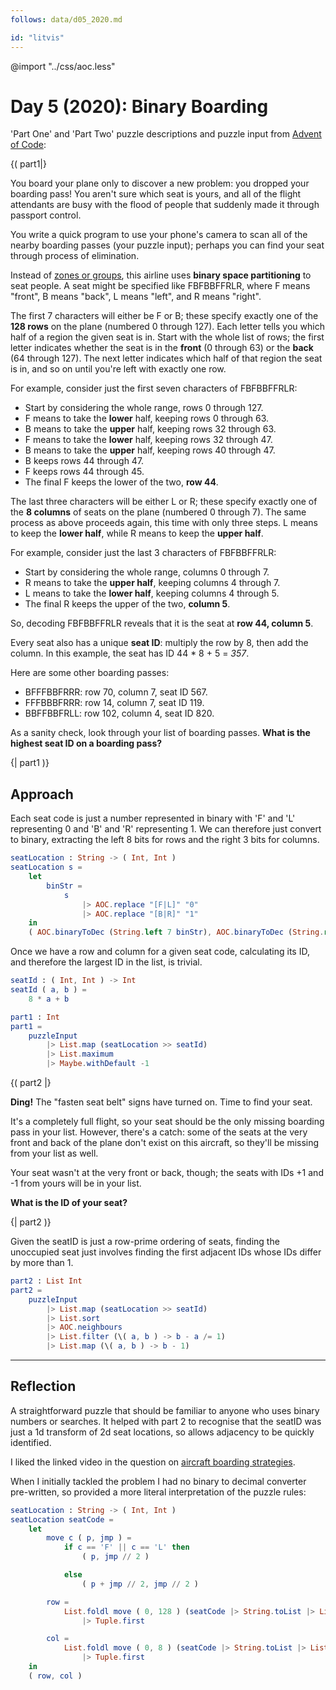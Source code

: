 ```yaml
---
follows: data/d05_2020.md

id: "litvis"
---
```


@import "../css/aoc.less"

# Day 5 (2020): Binary Boarding

'Part One' and 'Part Two' puzzle descriptions and puzzle input from [Advent of Code](https://adventofcode.com/2020/day/5):

{( part1|}

You board your plane only to discover a new problem: you dropped your boarding pass! You aren't sure which seat is yours, and all of the flight attendants are busy with the flood of people that suddenly made it through passport control.

You write a quick program to use your phone's camera to scan all of the nearby boarding passes (your puzzle input); perhaps you can find your seat through process of elimination.

Instead of [zones or groups](https://youtu.be/oAHbLRjF0vo), this airline uses **binary space partitioning** to seat people. A seat might be specified like FBFBBFFRLR, where F means "front", B means "back", L means "left", and R means "right".

The first 7 characters will either be F or B; these specify exactly one of the **128 rows** on the plane (numbered 0 through 127). Each letter tells you which half of a region the given seat is in. Start with the whole list of rows; the first letter indicates whether the seat is in the **front** (0 through 63) or the **back** (64 through 127). The next letter indicates which half of that region the seat is in, and so on until you're left with exactly one row.

For example, consider just the first seven characters of FBFBBFFRLR:

- Start by considering the whole range, rows 0 through 127.
- F means to take the **lower** half, keeping rows 0 through 63.
- B means to take the **upper** half, keeping rows 32 through 63.
- F means to take the **lower** half, keeping rows 32 through 47.
- B means to take the **upper** half, keeping rows 40 through 47.
- B keeps rows 44 through 47.
- F keeps rows 44 through 45.
- The final F keeps the lower of the two, **row 44**.

The last three characters will be either L or R; these specify exactly one of the **8 columns** of seats on the plane (numbered 0 through 7). The same process as above proceeds again, this time with only three steps. L means to keep the **lower half**, while R means to keep the **upper half**.

For example, consider just the last 3 characters of FBFBBFFRLR:

- Start by considering the whole range, columns 0 through 7.
- R means to take the **upper half**, keeping columns 4 through 7.
- L means to take the **lower half**, keeping columns 4 through 5.
- The final R keeps the upper of the two, **column 5**.

So, decoding FBFBBFFRLR reveals that it is the seat at **row 44, column 5**.

Every seat also has a unique **seat ID**: multiply the row by 8, then add the column. In this example, the seat has ID 44 \* 8 + 5 = _357_.

Here are some other boarding passes:

- BFFFBBFRRR: row 70, column 7, seat ID 567.
- FFFBBBFRRR: row 14, column 7, seat ID 119.
- BBFFBBFRLL: row 102, column 4, seat ID 820.

As a sanity check, look through your list of boarding passes. **What is the highest seat ID on a boarding pass?**

{| part1 )}

## Approach

Each seat code is just a number represented in binary with 'F' and 'L' representing 0 and 'B' and 'R' representing 1.
We can therefore just convert to binary, extracting the left 8 bits for rows and the right 3 bits for columns.

```elm {l}
seatLocation : String -> ( Int, Int )
seatLocation s =
    let
        binStr =
            s
                |> AOC.replace "[F|L]" "0"
                |> AOC.replace "[B|R]" "1"
    in
    ( AOC.binaryToDec (String.left 7 binStr), AOC.binaryToDec (String.right 3 binStr) )
```

Once we have a row and column for a given seat code, calculating its ID, and therefore the largest ID in the list, is trivial.

```elm {l}
seatId : ( Int, Int ) -> Int
seatId ( a, b ) =
    8 * a + b
```

```elm {l r}
part1 : Int
part1 =
    puzzleInput
        |> List.map (seatLocation >> seatId)
        |> List.maximum
        |> Maybe.withDefault -1
```

{( part2 |}

**Ding!** The "fasten seat belt" signs have turned on. Time to find your seat.

It's a completely full flight, so your seat should be the only missing boarding pass in your list. However, there's a catch: some of the seats at the very front and back of the plane don't exist on this aircraft, so they'll be missing from your list as well.

Your seat wasn't at the very front or back, though; the seats with IDs +1 and -1 from yours will be in your list.

**What is the ID of your seat?**

{| part2 )}

Given the seatID is just a row-prime ordering of seats, finding the unoccupied seat just involves finding the first adjacent IDs whose IDs differ by more than 1.

```elm {l r}
part2 : List Int
part2 =
    puzzleInput
        |> List.map (seatLocation >> seatId)
        |> List.sort
        |> AOC.neighbours
        |> List.filter (\( a, b ) -> b - a /= 1)
        |> List.map (\( a, b ) -> b - 1)
```

---

## Reflection

A straightforward puzzle that should be familiar to anyone who uses binary numbers or searches. It helped with part 2 to recognise that the seatID was just a 1d transform of 2d seat locations, so allows adjacency to be quickly identified.

I liked the linked video in the question on [aircraft boarding strategies](https://youtu.be/oAHbLRjF0vo).

When I initially tackled the problem I had no binary to decimal converter pre-written, so provided a more literal interpretation of the puzzle rules:

```elm
seatLocation : String -> ( Int, Int )
seatLocation seatCode =
    let
        move c ( p, jmp ) =
            if c == 'F' || c == 'L' then
                ( p, jmp // 2 )

            else
                ( p + jmp // 2, jmp // 2 )

        row =
            List.foldl move ( 0, 128 ) (seatCode |> String.toList |> List.take 7)
                |> Tuple.first

        col =
            List.foldl move ( 0, 8 ) (seatCode |> String.toList |> List.drop 7)
                |> Tuple.first
    in
    ( row, col )
```
